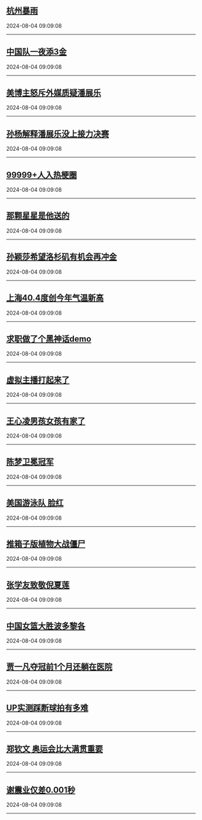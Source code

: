 ## [杭州暴雨](https://search.bilibili.com/all?vt=36849326&keyword=%E6%9D%AD%E5%B7%9E%E6%9A%B4%E9%9B%A8&order=click)

2024-08-04 09:09:08

---
## [中国队一夜添3金](https://search.bilibili.com/all?vt=36849326&keyword=%E4%B8%AD%E5%9B%BD%E9%98%9F%E4%B8%80%E5%A4%9C%E6%B7%BB3%E9%87%91&order=click)

2024-08-04 09:09:08

---
## [美博主怒斥外媒质疑潘展乐](https://search.bilibili.com/all?vt=36849326&keyword=%E7%BE%8E%E5%8D%9A%E4%B8%BB%E6%80%92%E6%96%A5%E5%A4%96%E5%AA%92%E8%B4%A8%E7%96%91%E6%BD%98%E5%B1%95%E4%B9%90&order=click)

2024-08-04 09:09:08

---
## [孙杨解释潘展乐没上接力决赛](https://search.bilibili.com/all?vt=36849326&keyword=%E5%AD%99%E6%9D%A8%E8%A7%A3%E9%87%8A%E6%BD%98%E5%B1%95%E4%B9%90%E6%B2%A1%E4%B8%8A%E6%8E%A5%E5%8A%9B%E5%86%B3%E8%B5%9B&order=click)

2024-08-04 09:09:08

---
## [99999+人入热梗圈](https://search.bilibili.com/all?vt=36849326&keyword=99999%2B%E4%BA%BA%E5%85%A5%E7%83%AD%E6%A2%97%E5%9C%88&order=click)

2024-08-04 09:09:08

---
## [那颗星星是他送的](https://search.bilibili.com/all?vt=36849326&keyword=%E9%82%A3%E9%A2%97%E6%98%9F%E6%98%9F%E6%98%AF%E4%BB%96%E9%80%81%E7%9A%84&order=click)

2024-08-04 09:09:08

---
## [孙颖莎希望洛杉矶有机会再冲金](https://search.bilibili.com/all?vt=36849326&keyword=%E5%AD%99%E9%A2%96%E8%8E%8E%E5%B8%8C%E6%9C%9B%E6%B4%9B%E6%9D%89%E7%9F%B6%E6%9C%89%E6%9C%BA%E4%BC%9A%E5%86%8D%E5%86%B2%E9%87%91&order=click)

2024-08-04 09:09:08

---
## [上海40.4度创今年气温新高](https://search.bilibili.com/all?vt=36849326&keyword=%E4%B8%8A%E6%B5%B740.4%E5%BA%A6%E5%88%9B%E4%BB%8A%E5%B9%B4%E6%B0%94%E6%B8%A9%E6%96%B0%E9%AB%98&order=click)

2024-08-04 09:09:08

---
## [求职做了个黑神话demo](https://search.bilibili.com/all?vt=36849326&keyword=%E6%B1%82%E8%81%8C%E5%81%9A%E4%BA%86%E4%B8%AA%E9%BB%91%E7%A5%9E%E8%AF%9Ddemo&order=click)

2024-08-04 09:09:08

---
## [虚拟主播打起来了](https://search.bilibili.com/all?vt=36849326&keyword=%E8%99%9A%E6%8B%9F%E4%B8%BB%E6%92%AD%E6%89%93%E8%B5%B7%E6%9D%A5%E4%BA%86&order=click)

2024-08-04 09:09:08

---
## [王心凌男孩女孩有家了](https://search.bilibili.com/all?vt=36849326&keyword=%E7%8E%8B%E5%BF%83%E5%87%8C%E7%94%B7%E5%AD%A9%E5%A5%B3%E5%AD%A9%E6%9C%89%E5%AE%B6%E4%BA%86&order=click)

2024-08-04 09:09:08

---
## [陈梦卫冕冠军](https://search.bilibili.com/all?vt=36849326&keyword=%E9%99%88%E6%A2%A6%E5%8D%AB%E5%86%95%E5%86%A0%E5%86%9B&order=click)

2024-08-04 09:09:08

---
## [美国游泳队 脸红](https://search.bilibili.com/all?vt=36849326&keyword=%E7%BE%8E%E5%9B%BD%E6%B8%B8%E6%B3%B3%E9%98%9F+%E8%84%B8%E7%BA%A2&order=click)

2024-08-04 09:09:08

---
## [推箱子版植物大战僵尸](https://search.bilibili.com/all?vt=36849326&keyword=%E6%8E%A8%E7%AE%B1%E5%AD%90%E7%89%88%E6%A4%8D%E7%89%A9%E5%A4%A7%E6%88%98%E5%83%B5%E5%B0%B8&order=click)

2024-08-04 09:09:08

---
## [张学友致敬倪夏莲](https://search.bilibili.com/all?vt=36849326&keyword=%E5%BC%A0%E5%AD%A6%E5%8F%8B%E8%87%B4%E6%95%AC%E5%80%AA%E5%A4%8F%E8%8E%B2&order=click)

2024-08-04 09:09:08

---
## [中国女篮大胜波多黎各](https://search.bilibili.com/all?vt=36849326&keyword=%E4%B8%AD%E5%9B%BD%E5%A5%B3%E7%AF%AE%E5%A4%A7%E8%83%9C%E6%B3%A2%E5%A4%9A%E9%BB%8E%E5%90%84&order=click)

2024-08-04 09:09:08

---
## [贾一凡夺冠前1个月还躺在医院](https://search.bilibili.com/all?vt=36849326&keyword=%E8%B4%BE%E4%B8%80%E5%87%A1%E5%A4%BA%E5%86%A0%E5%89%8D1%E4%B8%AA%E6%9C%88%E8%BF%98%E8%BA%BA%E5%9C%A8%E5%8C%BB%E9%99%A2&order=click)

2024-08-04 09:09:08

---
## [UP实测踩断球拍有多难](https://search.bilibili.com/all?vt=36849326&keyword=UP%E5%AE%9E%E6%B5%8B%E8%B8%A9%E6%96%AD%E7%90%83%E6%8B%8D%E6%9C%89%E5%A4%9A%E9%9A%BE&order=click)

2024-08-04 09:09:08

---
## [郑钦文 奥运会比大满贯重要](https://search.bilibili.com/all?vt=36849326&keyword=%E9%83%91%E9%92%A6%E6%96%87+%E5%A5%A5%E8%BF%90%E4%BC%9A%E6%AF%94%E5%A4%A7%E6%BB%A1%E8%B4%AF%E9%87%8D%E8%A6%81&order=click)

2024-08-04 09:09:08

---
## [谢震业仅差0.001秒](https://search.bilibili.com/all?vt=36849326&keyword=%E8%B0%A2%E9%9C%87%E4%B8%9A%E4%BB%85%E5%B7%AE0.001%E7%A7%92&order=click)

2024-08-04 09:09:08

---
